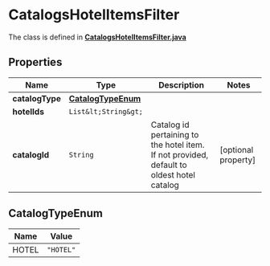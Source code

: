 

# CatalogsHotelItemsFilter

The class is defined in **[CatalogsHotelItemsFilter.java](../../src/main/java/org/openapitools/model/CatalogsHotelItemsFilter.java)**

## Properties

Name | Type | Description | Notes
------------ | ------------- | ------------- | -------------
**catalogType** | [**CatalogTypeEnum**](#CatalogTypeEnum) |  | 
**hotelIds** | `List&lt;String&gt;` |  | 
**catalogId** | `String` | Catalog id pertaining to the hotel item. If not provided, default to oldest hotel catalog |  [optional property]

## CatalogTypeEnum

Name | Value
---- | -----
HOTEL | `"HOTEL"`




